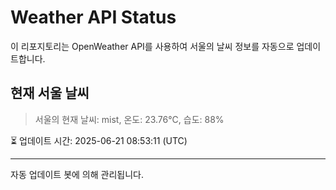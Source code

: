 
# Weather API Status

이 리포지토리는 OpenWeather API를 사용하여 서울의 날씨 정보를 자동으로 업데이트합니다.

## 현재 서울 날씨
> 서울의 현재 날씨: mist, 온도: 23.76°C, 습도: 88%

⏳ 업데이트 시간: 2025-06-21 08:53:11 (UTC)

---
자동 업데이트 봇에 의해 관리됩니다.
